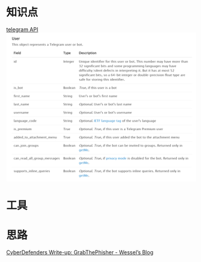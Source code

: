 # 知识点
 [telegram API](https://core.telegram.org/bots/api) <br />![image.png](./images/20231018_0004022308.png)
# 工具
# 思路
[CyberDefenders Write-up: GrabThePhisher - Wessel’s Blog](https://blog.wesselhissink.nl/writeup/cyberdefenders-write-up-grabthephisher/)
